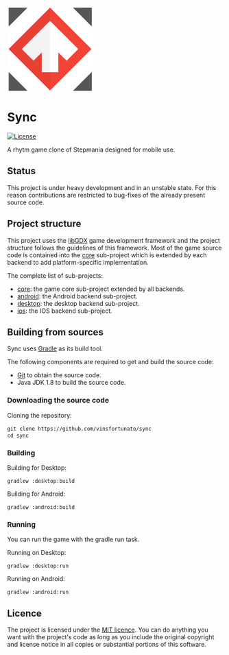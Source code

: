 [![Logo](assets/logo.png)](http://fvcproductions.com)

# Sync
[![License](https://img.shields.io/badge/license-MIT-green)](https://opensource.org/licenses/MIT)

A rhytm game clone of Stepmania designed for mobile use.

## Status

This project is under heavy development and in an unstable state. For this reason contributions are
restricted to bug-fixes of the already present source code.

## Project structure

This project uses the [libGDX](https://libgdx.badlogicgames.com/) game development framework and the project
structure follows the guidelines of this framework. Most of the game source code is contained into the 
[core](core) sub-project which is extended by each backend to add platform-specific implementation. 

The complete list of sub-projects:

- [core](core): the game core sub-project extended by all backends.
- [android](android): the Android backend sub-project.
- [desktop](desktop): the desktop backend sub-project.
- [ios](ios): the IOS backend sub-project.

## Building from sources

Sync uses [Gradle](https://gradle.org/) as its build tool.

The following components are required to get and build the source code:

- [Git](https://git-scm.com/) to obtain the source code.
- Java JDK 1.8 to build the source code.

### Downloading the source code

Cloning the repository:

```shell
git clone https://github.com/vinsfortunato/sync
cd sync
```

### Building 

Building for Desktop:

```shell
gradlew :desktop:build
```

Building for Android:

```shell
gradlew :android:build
```

### Running

You can run the game with the gradle run task.

Running on Desktop:

```shell
gradlew :desktop:run
```

Running on Android:

```shell
gradlew :android:run
```

## Licence
The project is licensed under the [MIT licence](https://opensource.org/licenses/MIT). You can do anything you
want with the project's code as long as you include the original copyright and license notice in all copies 
or substantial portions of this software.